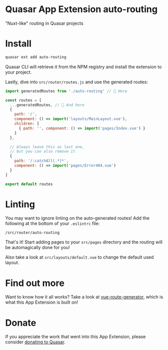 Quasar App Extension auto-routing
===

\"Nuxt-like\" routing in Quasar projects

# Install
```bash
quasar ext add auto-routing
```
Quasar CLI will retrieve it from the NPM registry and install the extension to your project.

Lastly, dive into `src/router/routes.js` and use the generated routes:

```js
import generatedRoutes from './auto-routing' // 🤿 Here

const routes = [
  ...generatedRoutes, // 🤿 And here
  {
    path: '/',
    component: () => import('layouts/MainLayout.vue'),
    children: [
      { path: '', component: () => import('pages/Index.vue') }
    ]
  },

  // Always leave this as last one,
  // but you can also remove it
  {
    path: '/:catchAll(.*)*',
    component: () => import('pages/Error404.vue')
  }
]

export default routes
```

# Linting
You may want to ignore linting on the auto-generated routes!
Add the following at the bottom of your `.eslintrc` file:
```
/src/router/auto-routing
```

That's it! Start adding pages to your `src/pages` directory and the routing will be automagically done for you!

Also take a look at `src/layouts/default.vue` to change the default used layout.

# Find out more
Want to know how it all works? Take a look at [vue-route-generator](https://github.com/ktsn/vue-route-generator), which is what this App Extension is built on!

# Donate
If you appreciate the work that went into this App Extension, please consider [donating to Quasar](https://donate.quasar.dev).
